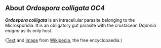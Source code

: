 About *Ordospora colligata OC4* 
-------------------------------



***Ordospora colligata*** is an intracellular parasite belonging to the
Microsporidia. It is an obligatory gut parasite with the crustacean
*Daphnia magna* as its only host.

([Text](http://en.wikipedia.org/wiki/Ordospora_colligata) and
[image](https://commons.wikimedia.org/wiki/File:Ordospora_colligata_spores.JPG)
from [Wikipedia](http://en.wikipedia.org/), the free encyclopaedia.)
